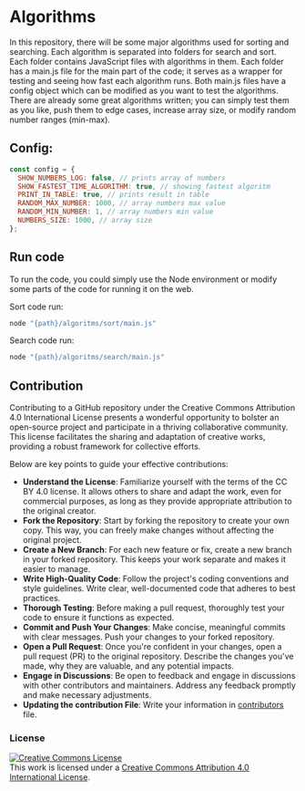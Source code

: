 # Algorithms

In this repository, there will be some major algorithms used for sorting and searching. Each algorithm is separated into folders for search and sort. Each folder contains JavaScript files with algorithms in them. Each folder has a main.js file for the main part of the code; it serves as a wrapper for testing and seeing how fast each algorithm runs. Both main.js files have a config object which can be modified as you want to test the algorithms. There are already some great algorithms written; you can simply test them as you like, push them to edge cases, increase array size, or modify random number ranges (min-max).

## Config:

```js
const config = {
  SHOW_NUMBERS_LOG: false, // prints array of numbers
  SHOW_FASTEST_TIME_ALGORITHM: true, // showing fastest algoritm
  PRINT_IN_TABLE: true, // prints result in table
  RANDOM_MAX_NUMBER: 1000, // array numbers max value
  RANDOM_MIN_NUMBER: 1, // array numbers min value
  NUMBERS_SIZE: 1000, // array size
};
```

## Run code

To run the code, you could simply use the Node environment or modify some parts of the code for running it on the web.

Sort code run:

```bash
node "{path}/algoritms/sort/main.js"
```

Search code run:

```bash
node "{path}/algoritms/search/main.js"
```

## Contribution

Contributing to a GitHub repository under the Creative Commons Attribution 4.0 International License presents a wonderful opportunity to bolster an open-source project and participate in a thriving collaborative community. This license facilitates the sharing and adaptation of creative works, providing a robust framework for collective efforts.
<br>

Below are key points to guide your effective contributions:

- <b>Understand the License</b>: Familiarize yourself with the terms of the CC BY 4.0 license. It allows others to share and adapt the work, even for commercial purposes, as long as they provide appropriate attribution to the original creator.
- <b>Fork the Repository</b>: Start by forking the repository to create your own copy. This way, you can freely make changes without affecting the original project.
- <b>Create a New Branch</b>: For each new feature or fix, create a new branch in your forked repository. This keeps your work separate and makes it easier to manage.
- <b>Write High-Quality Code</b>: Follow the project's coding conventions and style guidelines. Write clear, well-documented code that adheres to best practices.
- <b>Thorough Testing</b>: Before making a pull request, thoroughly test your code to ensure it functions as expected.
- <b>Commit and Push Your Changes</b>: Make concise, meaningful commits with clear messages. Push your changes to your forked repository.
- <b>Open a Pull Request</b>: Once you're confident in your changes, open a pull request (PR) to the original repository. Describe the changes you've made, why they are valuable, and any potential impacts.
- <b>Engage in Discussions</b>: Be open to feedback and engage in discussions with other contributors and maintainers. Address any feedback promptly and make necessary adjustments.
- <b>Updating the contribution File</b>: Write your information in [contributors](https://github.com/KostaD02/algorithms/blob/main/contributors.md) file.

### License

<a rel="license" href="http://creativecommons.org/licenses/by/4.0/"><img alt="Creative Commons License" style="border-width:0" src="https://i.creativecommons.org/l/by/4.0/88x31.png" /></a><br />This work is licensed under a <a rel="license" href="http://creativecommons.org/licenses/by/4.0/">Creative Commons Attribution 4.0 International License</a>.